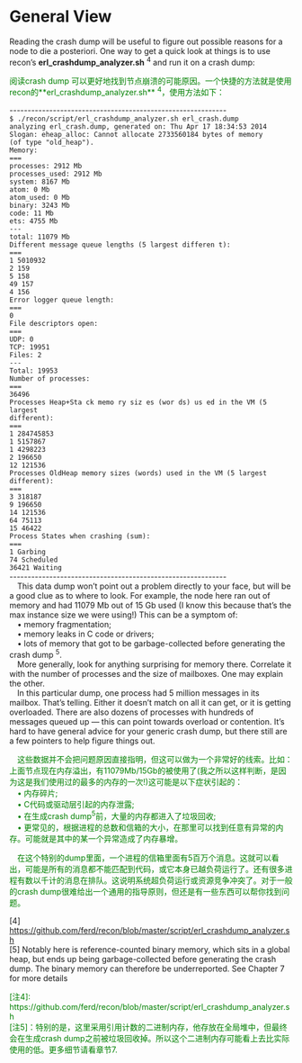 # General View
Reading the crash dump will be useful to figure out possible reasons for a node to die a posteriori. One way to get a quick look at things is to use recon’s **erl_crashdump_analyzer.sh** <sup>4</sup>
and run it on a crash dump:<br>
<p></p> <font color="green">
阅读crash dump 可以更好地找到节点崩溃的可能原因。一个快捷的方法就是使用recon的**erl_crashdump_analyzer.sh** <sup>4</sup>，使用方法如下：
</font> <p></p>

------------------------------------------------------------<br>
`$ ./recon/script/erl_crashdump_analyzer.sh erl_crash.dump`<br>
`analyzing erl_crash.dump, generated on: Thu Apr 17 18:34:53 2014`<br>
`Slogan: eheap_alloc: Cannot allocate 2733560184 bytes of memory`<br>
`(of type "old_heap").`<br>
`Memory:`<br>
`===`<br>
`processes: 2912 Mb`<br>
`processes_used: 2912 Mb`<br>
`system: 8167 Mb`<br>
`atom: 0 Mb`<br>
`atom_used: 0 Mb`<br>
`binary: 3243 Mb`<br>
`code: 11 Mb`<br>
`ets: 4755 Mb`<br>
`---`<br>
`total: 11079 Mb`<br>
`Different message queue lengths (5 largest differen t):`<br>
`===`<br>
`1 5010932`<br>
`2 159`<br>
`5 158`<br>
`49 157`<br>
`4 156`<br>
`Error logger queue length:`<br>
`===`<br>
`0`<br>
`File descriptors open:`<br>
`===`<br>
`UDP: 0`<br>
`TCP: 19951`<br>
`Files: 2`<br>
`---`<br>
`Total: 19953`<br>
`Number of processes:`<br>
`===`<br>
`36496`<br>
`Processes Heap+Sta ck memo ry siz es (wor ds) us ed in the VM (5 largest`<br>
`different):`<br>
`===`<br>
`1 284745853`<br>
`1 5157867`<br>
`1 4298223`<br>
`2 196650`<br>
`12 121536`<br>
`Processes OldHeap memory sizes (words) used in the VM (5 largest`<br>
`different):`<br>
`===`<br>
`3 318187`<br>
`9 196650`<br>
`14 121536`<br>
`64 75113`<br>
`15 46422`<br>
`Process States when crashing (sum):`<br>
`===`<br>
`1 Garbing`<br>
`74 Scheduled`<br>
`36421 Waiting`<br>
------------------------------------------------------------<br>
&emsp;This data dump won’t point out a problem directly to your face, but will be a good clue as to where to look. For example, the node here ran out of memory and had 11079 Mb out of 15 Gb used (I know this because that’s the max instance size we were using!) This can be a symptom of:<br>
&emsp;• memory fragmentation;<br>
&emsp;• memory leaks in C code or drivers;<br>
&emsp;• lots of memory that got to be garbage-collected before generating the crash dump <sup>5</sup>.<br>
&emsp;More generally, look for anything surprising for memory there. Correlate it with the
number of processes and the size of mailboxes. One may explain the other.<br>
&emsp;In this particular dump, one process had 5 million messages in its mailbox. That’s
telling. Either it doesn’t match on all it can get, or it is getting overloaded. There are
also dozens of processes with hundreds of messages queued up — this can point towards
overload or contention. It’s hard to have general advice for your generic crash dump, but
there still are a few pointers to help figure things out.<br>
<p></p> <font color="green">
&emsp;这些数据并不会把问题原因直接指明，但这可以做为一个非常好的线索。比如：上面节点现在内存溢出，有11079Mb/15Gb的被使用了(我之所以这样判断，是因为这是我们使用过的最多的内存的一次!)这可能是以下症状引起的：<br>
&emsp;• 内存碎片;<br>
&emsp;• C代码或驱动层引起的内存泄露;<br>
&emsp;• 在生成crash dump<sup>5</sup>前，大量的内存都进入了垃圾回收;<br>
&emsp;• 更常见的，根据进程的总数和信箱的大小，在那里可以找到任意有异常的内存。可能就是其中的某一个异常造成了内存暴增。<br>
</font> <p></p>
<p></p> <font color="green">
&emsp;在这个特别的dump里面，一个进程的信箱里面有5百万个消息。这就可以看出，可能是所有的消息都不能匹配到代码，或它本身已越负荷运行了。还有很多进程有数以千计的消息在排队。这说明系统超负荷运行或资源竞争冲突了。对于一般的crash dump很难给出一个通用的指导原则，但还是有一些东西可以帮你找到问题。<br>
</font> <p></p>

[4] https://github.com/ferd/recon/blob/master/script/erl_crashdump_analyzer.sh<br>
[5] Notably here is reference-counted binary memory, which sits in a global heap, but ends up being garbage-collected before generating the crash dump. The binary memory can therefore be underreported. See Chapter 7 for more details
<p></p> <font color="green">
[注4]: https://github.com/ferd/recon/blob/master/script/erl_crashdump_analyzer.sh<br>
[注5]：特别的是，这里采用引用计数的二进制内存，他存放在全局堆中，但最终会在生成crash dump之前被垃圾回收掉。所以这个二进制内存可能看上去比实际使用的低。更多细节请看章节7.<br>
</font> <p></p>
